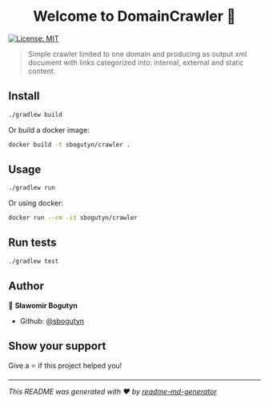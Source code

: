 <h1 align="center">Welcome to DomainCrawler 👋</h1>
<p>
  <a href="#" target="_blank">
    <img alt="License: MIT" src="https://img.shields.io/badge/License-MIT-yellow.svg" />
  </a>
</p>

> Simple crawler limited to one domain and producing as output xml document with links categorized into: internal, external and static content.

## Install

```sh
./gradlew build
```

Or build a docker image:
```sh
docker build -t sbogutyn/crawler .
```

## Usage

```sh
./gradlew run
```

Or using docker:

```sh
docker run --rm -it sbogutyn/crawler
```

## Run tests

```sh
./gradlew test
```

## Author

👤 **Sławomir Bogutyn**

* Github: [@sbogutyn](https://github.com/sbogutyn)

## Show your support

Give a ⭐️ if this project helped you!

***
_This README was generated with ❤️ by [readme-md-generator](https://github.com/kefranabg/readme-md-generator)_